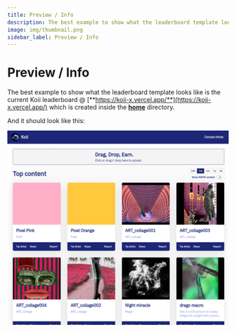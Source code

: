 ```yaml
---
title: Preview / Info
description: The best example to show what the leaderboard template looks like is the current Koii leaderboard
image: img/thumbnail.png
sidebar_label: Preview / Info
---
```


# Preview / Info

The best example to show what the leaderboard template looks like is the current Koii leaderboard @ [**https://koii-x.vercel.app/**](https://koii-x.vercel.app/) which is created inside the [**home**](https://github.com/koii-network/koii.X/blob/main/src/pages/home/index.tsx#L13) directory.

And it should look like this:&#x20;

![](../../../img/leaderboard-preview.png)
